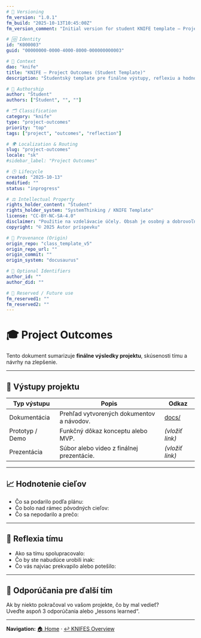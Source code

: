 ```yaml
---
# 🧩 Versioning
fm_version: "1.0.1"
fm_build: "2025-10-13T10:45:00Z"
fm_version_comment: "Initial version for student KNIFE template – Project Outcomes"

# 🆔 Identity
id: "K000003"
guid: "00000000-0000-4000-8000-000000000003"

# 🧭 Context
dao: "knife"
title: "KNIFE – Project Outcomes (Student Template)"
description: "Študentský template pre finálne výstupy, reflexiu a hodnotenie projektu."

# 👥 Authorship
author: "Študent"
authors: ["Študent", "", ""]

# 🗂 Classification
category: "knife"
type: "project-outcomes"
priority: "top"
tags: ["project", "outcomes", "reflection"]

# 🌍 Localization & Routing
slug: "project-outcomes"
locale: "sk"
#sidebar_label: "Project Outcomes"

# 🕒 Lifecycle
created: "2025-10-13"
modified: ""
status: "inprogress"

# ⚖️ Intellectual Property
rights_holder_content: "Študent"
rights_holder_system: "SystemThinking / KNIFE Template"
license: "CC-BY-NC-SA-4.0"
disclaimer: "Použitie na vzdelávacie účely. Obsah je osobný a dobrovoľný."
copyright: "© 2025 Autor príspevku"

# 🔗 Provenance (Origin)
origin_repo: "class_template_v5"
origin_repo_url: ""
origin_commit: ""
origin_system: "docusaurus"

# 🪪 Optional Identifiers
author_id: ""
author_did: ""

# 🧱 Reserved / Future use
fm_reserved1: ""
fm_reserved2: ""
---
```


# 🎓 Project Outcomes

Tento dokument sumarizuje **finálne výsledky projektu**, skúsenosti tímu a návrhy na zlepšenie.

---

## 🚀 Výstupy projektu
| Typ výstupu | Popis | Odkaz |
|--------------|--------|--------|
| Dokumentácia | Prehľad vytvorených dokumentov a návodov. | [docs/](../../) |
| Prototyp / Demo | Funkčný dôkaz konceptu alebo MVP. | *(vložiť link)* |
| Prezentácia | Súbor alebo video z finálnej prezentácie. | *(vložiť link)* |

---

## 📈 Hodnotenie cieľov
- Čo sa podarilo podľa plánu:  
- Čo bolo nad rámec pôvodných cieľov:  
- Čo sa nepodarilo a prečo:  

---

## 💬 Reflexia tímu
- Ako sa tímu spolupracovalo:  
- Čo by ste nabudúce urobili inak:  
- Čo vás najviac prekvapilo alebo potešilo:  

---

## 🌱 Odporúčania pre ďalší tím
Ak by niekto pokračoval vo vašom projekte, čo by mal vedieť?  
Uveďte aspoň 3 odporúčania alebo „lessons learned“.

---

**Navigation:** [🏠 Home](../../index.md) · [↩️ KNIFES Overview](../index.md)
